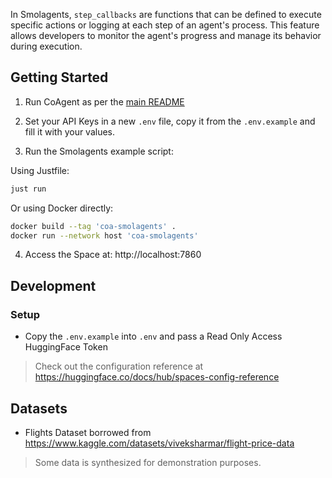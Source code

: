 In Smolagents, `step_callbacks` are functions that can be defined to execute
specific actions or logging at each step of an agent's process. This feature
allows developers to monitor the agent's progress and manage its behavior
during execution.

## Getting Started

1. Run CoAgent as per the [main README](../../README.md)

2. Set your API Keys in a new `.env` file, copy it from the `.env.example` and fill it with your values.

3. Run the Smolagents example script:

Using Justfile:

```bash
just run
```

Or using Docker directly:

```bash
docker build --tag 'coa-smolagents' .
docker run --network host 'coa-smolagents'
```

4. Access the Space at: http://localhost:7860

## Development

### Setup

- Copy the `.env.example` into `.env` and pass a Read Only Access HuggingFace Token

> Check out the configuration reference at https://huggingface.co/docs/hub/spaces-config-reference

## Datasets

- Flights Dataset borrowed from https://www.kaggle.com/datasets/viveksharmar/flight-price-data

> Some data is synthesized for demonstration purposes.
